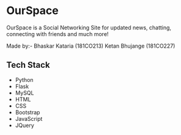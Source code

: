 # OurSpace


OurSpace is a Social Networking Site for updated news, chatting, connecting with friends and much more!

Made by:-
Bhaskar Kataria (181CO213)
Ketan Bhujange (181CO227)

## Tech Stack
- Python
- Flask
- MySQL
- HTML
- CSS
- Bootstrap
- JavaScript
- JQuery
